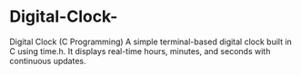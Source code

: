 # Digital-Clock-
 Digital Clock (C Programming) A simple terminal-based digital clock built in C using time.h. It displays real-time hours, minutes, and seconds with continuous updates.
